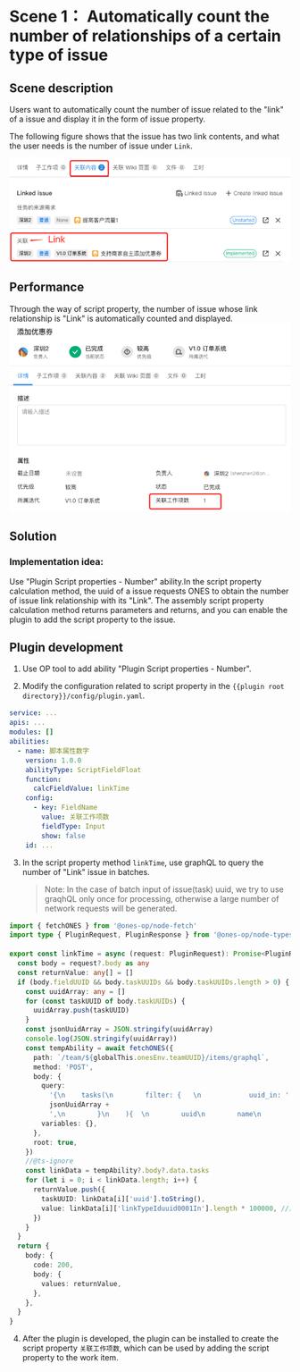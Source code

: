 # Scene 1： Automatically count the number of relationships of a certain type of issue

## Scene description

Users want to automatically count the number of issue related to the "link" of a issue and display it in the form of issue property.

The following figure shows that the issue has two link contents, and what the user needs is the number of issue under `Link`.

![image](./images/sample-script-field-float1.png)

## Performance

Through the way of script property, the number of issue whose link relationship is "Link" is automatically counted and displayed.
![image](./images/sample-script-field-float2.png)

## Solution

### Implementation idea:

Use "Plugin Script properties - Number" ability.In the script property calculation method, the uuid of a issue requests ONES to obtain the number of issue link relationship with its "Link". The assembly script property calculation method returns parameters and returns, and you can enable the plugin to add the script property to the issue.

## Plugin development

1. Use OP tool to add ability "Plugin Script properties - Number".

2. Modify the configuration related to script property in the `{{plugin root directory}}/config/plugin.yaml`.

```yaml
service: ...
apis: ...
modules: []
abilities:
  - name: 脚本属性数字
    version: 1.0.0
    abilityType: ScriptFieldFloat
    function:
      calcFieldValue: linkTime
    config:
      - key: FieldName
        value: 关联工作项数
        fieldType: Input
        show: false
    id: ...
```

3. In the script property method `linkTime`, use graphQL to query the number of "Link" issue in batches.
   > Note: In the case of batch input of issue(task) uuid, we try to use graqhQL only once for processing, otherwise a large number of network requests will be generated.

```typescript
import { fetchONES } from '@ones-op/node-fetch'
import type { PluginRequest, PluginResponse } from '@ones-op/node-types'

export const linkTime = async (request: PluginRequest): Promise<PluginResponse> => {
  const body = request?.body as any
  const returnValue: any[] = []
  if (body.fieldUUID && body.taskUUIDs && body.taskUUIDs.length > 0) {
    const uuidArray: any = []
    for (const taskUUID of body.taskUUIDs) {
      uuidArray.push(taskUUID)
    }
    const jsonUuidArray = JSON.stringify(uuidArray)
    console.log(JSON.stringify(uuidArray))
    const tempAbility = await fetchONES({
      path: `/team/${globalThis.onesEnv.teamUUID}/items/graphql`,
      method: 'POST',
      body: {
        query:
          '{\n    tasks(\n        filter: {   \n            uuid_in: ' +
          jsonUuidArray +
          ',\n        }\n    ){  \n        uuid\n        name\n        linkTypeIduuid0001In{\n            uuid\n            name\n        }\n    }\n}',
        variables: {},
      },
      root: true,
    })
    //@ts-ignore
    const linkData = tempAbility?.body?.data.tasks
    for (let i = 0; i < linkData.length; i++) {
      returnValue.push({
        taskUUID: linkData[i]['uuid'].toString(),
        value: linkData[i]['linkTypeIduuid0001In'].length * 100000, //具体返回的值，可以根据业务逻辑去统计
      })
    }
  }
  return {
    body: {
      code: 200,
      body: {
        values: returnValue,
      },
    },
  }
}
```

4. After the plugin is developed, the plugin can be installed to create the script property `关联工作项数`, which can be used by adding the script property to the work item.
